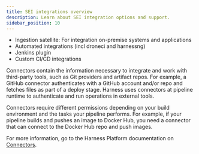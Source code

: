 ```yaml
---
title: SEI integrations overview
description: Learn about SEI integration options and support.
sidebar_position: 10
---
```


* Ingestion satellite: For integration on-premise systems and applications
* Automated integrations (incl droneci and harnessng)
* Jenkins plugin
* Custom CI/CD integrations

<!-- Integrations are handled in connectors -->

<!-- Jira connector requires installing SEI app -->

Connectors contain the information necessary to integrate and work with third-party tools, such as Git providers and artifact repos. For example, a GitHub connector authenticates with a GitHub account and/or repo and fetches files as part of a deploy stage. Harness uses connectors at pipeline runtime to authenticate and run operations in external tools.

Connectors require different permissions depending on your build environment and the tasks your pipeline performs. For example, if your pipeline builds and pushes an image to Docker Hub, you need a connector that can connect to the Docker Hub repo and push images.

For more information, go to the Harness Platform documentation on [Connectors](/docs/category/connectors).
